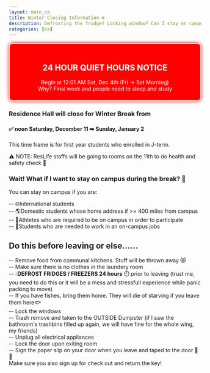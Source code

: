 ```yaml
---
layout: main_ca
title: Winter Closing Information ❄️
description: Defrosting the fridge? Locking window? Can I stay on campus for winter break? All the information you need before leaving or planing this winter holiday 🏂
categories: [ca]
---
```


<style>
    #red-action {
        background-color: red;
        margin: 0 !important;
        padding: 20px 10px 8px;
        border-radius: 10px;
        text-align: center;
        box-shadow: 0px 0px 10px red;
        border: solid 2px white;
        color: white;
    }
</style>

<div id="red-action">
    <h2>24 HOUR QUIET HOURS NOTICE</h2>
    <p>Begin at 12:01 AM Sat, Dec 4th (Fri -> Sat Morning) <br>
    Why? Final week and people need to sleep and study</p>

</div>

### Residence Hall will close for Winter Break from

#### ✅ noon Saturday, December 11 ➡️ Sunday, January 2

This time frame is for first year students who enrolled in J-term.

⚠️ NOTE: ResLife staffs will be going to rooms on the 11th to do health and safety check 😬

### Wait! What if I want to stay on campus during the break? 🤔

You can stay on campus if you are:

-- 🌐International students <br>
-- 🌎Domestic students whose home address if >= 400 miles from campus<br>
-- 🏅Athletes who are required to be on campus in order to participate<br>
-- 💪Students who are needed to work in an on-campus jobs

## Do this before leaving or else......

-- Remove food from communal kitchens. Stuff will be thrown away 😿<br>
-- Make sure there is no clothes in the laundery room<br>
-- 💧<strong>DEFROST FRIDGES / FREEZERS 24 hours</strong> ⏱️ prior to leaving (trust me, you need to do this or it will be a mess and stressfull experience while panic packing to move) <br>
-- If you have fishes, bring them home. They will die of starving if you leave them here🐟<br>
-- Lock the windows<br>
-- Trash remove and taken to the OUTSIDE Dumpster (if I saw the bathroom's trashbins filled up again, we will have fine for the whole wing, my friends)<br>
-- Unplug all electrical appliances<br>
-- Lock the door upon exiting room<br>
-- Sign the paper slip on your door when you leave and taped to the door 📜📎<br>
Make sure you also sign up for check out and return the key!
